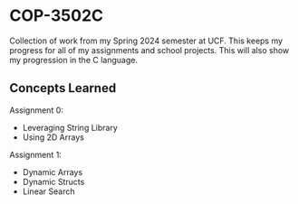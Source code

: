 <h1>COP-3502C</h1>

<p>Collection of work from my Spring 2024 semester at UCF. This keeps my progress for all of my assignments and school projects.
  This will also show my progression in the C language.</p>

<h2>Concepts Learned</h2>

<p>Assignment 0:</p>

<ul>
  <li>Leveraging String Library</li>
  <li>Using 2D Arrays</li>
</ul>

<p>Assignment 1:</p>

<ul>
  <li>Dynamic Arrays</li>
  <li>Dynamic Structs</li>
  <li>Linear Search</li>
</ul>
